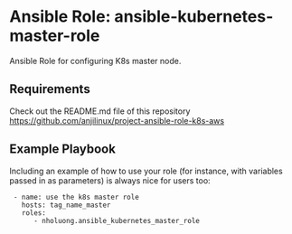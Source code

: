 Ansible Role: ansible-kubernetes-master-role
=========

Ansible Role for configuring K8s master node.

Requirements
------------ 
Check out the README.md file of this repository
https://github.com/anjilinux/project-ansible-role-k8s-aws


Example Playbook
----------------

Including an example of how to use your role (for instance, with variables passed in as parameters) is always nice for users too:

```
 - name: use the k8s master role
   hosts: tag_name_master
   roles:
      - nholuong.ansible_kubernetes_master_role
```

